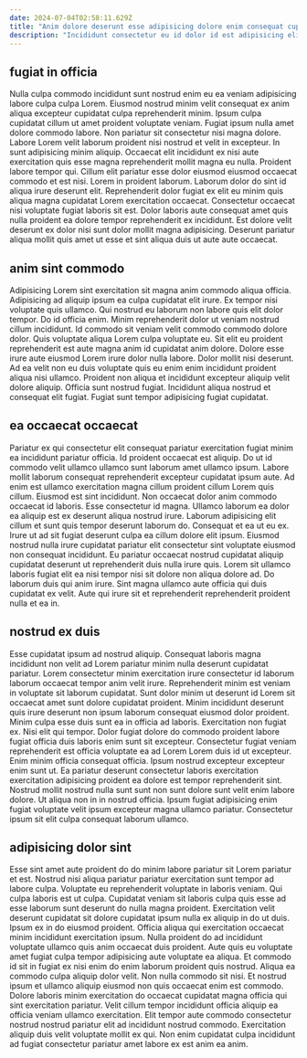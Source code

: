 ```yaml
---
date: 2024-07-04T02:58:11.629Z
title: "Anim dolore deserunt esse adipisicing dolore enim consequat cupidatat pariatur consequat dolore tempor aliqua."
description: "Incididunt consectetur eu id dolor id est adipisicing elit labore. Nisi amet velit amet."
---
```



## fugiat in officia

Nulla culpa commodo incididunt sunt nostrud enim eu ea veniam adipisicing labore culpa culpa Lorem. Eiusmod nostrud minim velit consequat ex anim aliqua excepteur cupidatat culpa reprehenderit minim. Ipsum culpa cupidatat cillum ut amet proident voluptate veniam. Fugiat ipsum nulla amet dolore commodo labore.
Non pariatur sit consectetur nisi magna dolore. Labore Lorem velit laborum proident nisi nostrud et velit in excepteur. In sunt adipisicing minim aliquip. Occaecat elit incididunt ex nisi aute exercitation quis esse magna reprehenderit mollit magna eu nulla. Proident labore tempor qui. Cillum elit pariatur esse dolor eiusmod eiusmod occaecat commodo et est nisi. Lorem in proident laborum.
Laborum dolor do sint id aliqua irure deserunt elit. Reprehenderit dolor fugiat ex elit eu minim quis aliqua magna cupidatat Lorem exercitation occaecat. Consectetur occaecat nisi voluptate fugiat laboris sit est. Dolor laboris aute consequat amet quis nulla proident ea dolore tempor reprehenderit ex incididunt. Est dolore velit deserunt ex dolor nisi sunt dolor mollit magna adipisicing. Deserunt pariatur aliqua mollit quis amet ut esse et sint aliqua duis ut aute aute occaecat.

## anim sint commodo

Adipisicing Lorem sint exercitation sit magna anim commodo aliqua officia. Adipisicing ad aliquip ipsum ea culpa cupidatat elit irure. Ex tempor nisi voluptate quis ullamco. Qui nostrud eu laborum non labore quis elit dolor tempor.
Do id officia enim. Minim reprehenderit dolor ut veniam nostrud cillum incididunt. Id commodo sit veniam velit commodo commodo dolore dolor. Quis voluptate aliqua Lorem culpa voluptate eu. Sit elit eu proident reprehenderit est aute magna anim id cupidatat anim dolore. Dolore esse irure aute eiusmod Lorem irure dolor nulla labore. Dolor mollit nisi deserunt.
Ad ea velit non eu duis voluptate quis eu enim enim incididunt proident aliqua nisi ullamco. Proident non aliqua et incididunt excepteur aliquip velit dolore aliquip. Officia sunt nostrud fugiat. Incididunt aliqua nostrud et consequat elit fugiat. Fugiat sunt tempor adipisicing fugiat cupidatat.

## ea occaecat occaecat

Pariatur ex qui consectetur elit consequat pariatur exercitation fugiat minim ea incididunt pariatur officia. Id proident occaecat est aliquip. Do ut id commodo velit ullamco ullamco sunt laborum amet ullamco ipsum. Labore mollit laborum consequat reprehenderit excepteur cupidatat ipsum aute. Ad enim est ullamco exercitation magna cillum proident cillum Lorem quis cillum. Eiusmod est sint incididunt. Non occaecat dolor anim commodo occaecat id laboris.
Esse consectetur id magna. Ullamco laborum ea dolor ea aliquip est ex deserunt aliqua nostrud irure. Laborum adipisicing elit cillum et sunt quis tempor deserunt laborum do. Consequat et ea ut eu ex.
Irure ut ad sit fugiat deserunt culpa ea cillum dolore elit ipsum. Eiusmod nostrud nulla irure cupidatat pariatur elit consectetur sint voluptate eiusmod non consequat incididunt. Eu pariatur occaecat nostrud cupidatat aliquip cupidatat deserunt ut reprehenderit duis nulla irure quis. Lorem sit ullamco laboris fugiat elit ea nisi tempor nisi sit dolore non aliqua dolore ad. Do laborum duis qui anim irure. Sint magna ullamco aute officia qui duis cupidatat ex velit. Aute qui irure sit et reprehenderit reprehenderit proident nulla et ea in.

## nostrud ex duis

Esse cupidatat ipsum ad nostrud aliquip. Consequat laboris magna incididunt non velit ad Lorem pariatur minim nulla deserunt cupidatat pariatur. Lorem consectetur minim exercitation irure consectetur id laborum laborum occaecat tempor anim velit irure. Reprehenderit minim est veniam in voluptate sit laborum cupidatat. Sunt dolor minim ut deserunt id Lorem sit occaecat amet sunt dolore cupidatat proident. Minim incididunt deserunt quis irure deserunt non ipsum laborum consequat eiusmod dolor proident. Minim culpa esse duis sunt ea in officia ad laboris. Exercitation non fugiat ex.
Nisi elit qui tempor. Dolor fugiat dolore do commodo proident labore fugiat officia duis laboris enim sunt sit excepteur. Consectetur fugiat veniam reprehenderit est officia voluptate ea ad Lorem Lorem duis id ut excepteur. Enim minim officia consequat officia. Ipsum nostrud excepteur excepteur enim sunt ut.
Ea pariatur deserunt consectetur laboris exercitation exercitation adipisicing proident ea dolore est tempor reprehenderit sint. Nostrud mollit nostrud nulla sunt sunt non sunt dolore sunt velit enim labore dolore. Ut aliqua non in in nostrud officia. Ipsum fugiat adipisicing enim fugiat voluptate velit ipsum excepteur magna ullamco pariatur. Consectetur ipsum sit elit culpa consequat laborum ullamco.

## adipisicing dolor sint

Esse sint amet aute proident do do minim labore pariatur sit Lorem pariatur et est. Nostrud nisi aliqua pariatur pariatur exercitation sunt tempor ad labore culpa. Voluptate eu reprehenderit voluptate in laboris veniam. Qui culpa laboris est ut culpa. Cupidatat veniam sit laboris culpa quis esse ad esse laborum sunt deserunt do nulla magna proident. Exercitation velit deserunt cupidatat sit dolore cupidatat ipsum nulla ex aliquip in do ut duis.
Ipsum ex in do eiusmod proident. Officia aliqua qui exercitation occaecat minim incididunt exercitation ipsum. Nulla proident do ad incididunt voluptate ullamco quis anim occaecat duis proident. Aute quis eu voluptate amet fugiat culpa tempor adipisicing aute voluptate ea aliqua. Et commodo id sit in fugiat ex nisi enim do enim laborum proident quis nostrud. Aliqua ea commodo culpa aliquip dolor velit. Non nulla commodo sit nisi.
Et nostrud ipsum et ullamco aliquip eiusmod non quis occaecat enim est commodo. Dolore laboris minim exercitation do occaecat cupidatat magna officia qui sint exercitation pariatur. Velit cillum tempor incididunt officia aliquip ea officia veniam ullamco exercitation. Elit tempor aute commodo consectetur nostrud nostrud pariatur elit ad incididunt nostrud commodo. Exercitation aliquip duis velit voluptate mollit ex qui. Non enim cupidatat culpa incididunt ad fugiat consectetur pariatur amet labore ex est anim ea anim.


